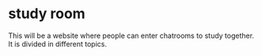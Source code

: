 # study room
 This will be a website where people can enter chatrooms to study together. It is divided in different topics.
